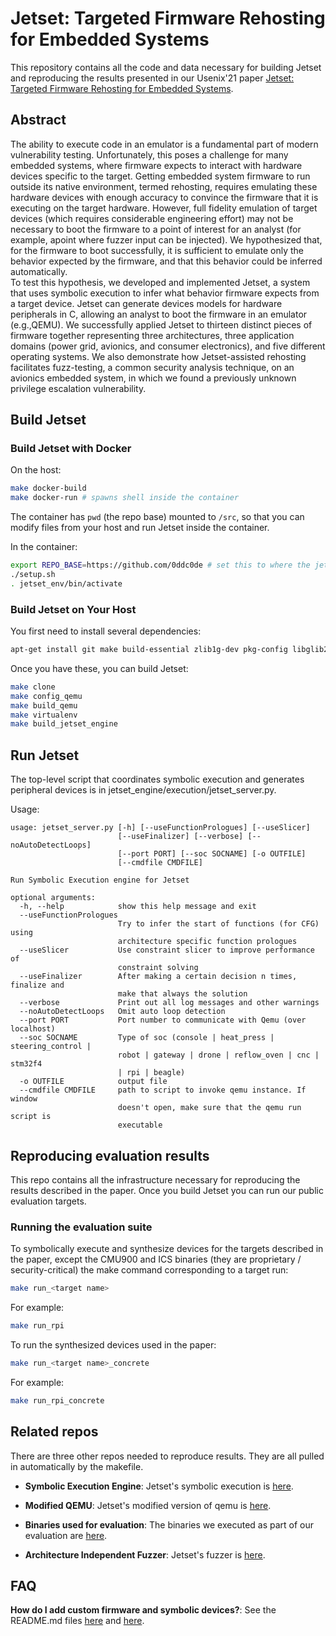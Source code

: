 # Jetset: Targeted Firmware Rehosting for Embedded Systems

This repository contains all the code and data necessary for building Jetset and reproducing the results presented in our Usenix'21 paper [Jetset: Targeted Firmware Rehosting for Embedded Systems](https://www.usenix.org/system/files/sec21-johnson.pdf).  
  
## Abstract  
The ability to execute code in an emulator is a fundamental part of modern vulnerability testing. 
Unfortunately, this poses a challenge for many embedded systems, where firmware expects to interact with hardware devices specific to the target.
Getting embedded system firmware to run outside its native environment, termed rehosting, requires emulating these hardware devices with enough accuracy to convince the firmware that it is executing on the target hardware.
However, full fidelity emulation of target devices (which requires considerable engineering effort) may not be necessary to boot the firmware to a point of interest for an analyst (for example, apoint where fuzzer input can be injected). 
We hypothesized that, for the firmware to boot successfully, it is sufficient to emulate only the behavior expected by the firmware, and that this behavior could be inferred automatically.  
To test this hypothesis, we developed and implemented Jetset, a system that uses symbolic execution to infer what behavior firmware expects from a target device.  Jetset can generate devices models for hardware peripherals in C, allowing an analyst to boot the firmware in an emulator (e.g.,QEMU). 
We successfully applied Jetset to thirteen distinct pieces of firmware together representing three architectures, three application domains (power grid,  avionics, and consumer electronics), and five different operating systems. 
We also demonstrate how Jetset-assisted rehosting facilitates fuzz-testing, a common security analysis technique, on an avionics embedded system, in which we found a previously unknown privilege escalation vulnerability.

## Build Jetset

### Build Jetset with Docker

On the host:
```bash
make docker-build
make docker-run # spawns shell inside the container
```

The container has `pwd` (the repo base) mounted to `/src`, so that you can
modify files from your host and run Jetset inside the container.

In the container:
```bash
export REPO_BASE=https://github.com/0ddc0de # set this to where the jetset_* repos are
./setup.sh
. jetset_env/bin/activate
```

### Build Jetset on Your Host

You first need to install several dependencies:

```bash
apt-get install git make build-essential zlib1g-dev pkg-config libglib2.0-dev binutils-dev libboost-all-dev autoconf libtool libssl-dev libpixman-1-dev virtualenv xterm
```

Once you have these, you can build Jetset:

```bash
make clone
make config_qemu
make build_qemu
make virtualenv
make build_jetset_engine
```

## Run Jetset

The top-level script that coordinates symbolic execution and generates peripheral devices is in jetset_engine/execution/jetset_server.py.

Usage:  

```
usage: jetset_server.py [-h] [--useFunctionPrologues] [--useSlicer]
                        [--useFinalizer] [--verbose] [--noAutoDetectLoops]
                        [--port PORT] [--soc SOCNAME] [-o OUTFILE]
                        [--cmdfile CMDFILE]

Run Symbolic Execution engine for Jetset

optional arguments:
  -h, --help            show this help message and exit
  --useFunctionPrologues
                        Try to infer the start of functions (for CFG) using
                        architecture specific function prologues
  --useSlicer           Use constraint slicer to improve performance of
                        constraint solving
  --useFinalizer        After making a certain decision n times, finalize and
                        make that always the solution
  --verbose             Print out all log messages and other warnings
  --noAutoDetectLoops   Omit auto loop detection
  --port PORT           Port number to communicate with Qemu (over localhost)
  --soc SOCNAME         Type of soc (console | heat_press | steering_control |
                        robot | gateway | drone | reflow_oven | cnc | stm32f4
                        | rpi | beagle)
  -o OUTFILE            output file
  --cmdfile CMDFILE     path to script to invoke qemu instance. If window
                        doesn't open, make sure that the qemu run script is
                        executable
```

## Reproducing evaluation results

This repo contains all the infrastructure necessary for reproducing the results described in the paper. Once you build Jetset you can run our public evaluation targets.

### Running the evaluation suite

To symbolically execute and synthesize devices for the targets described in the paper, except the CMU900 and ICS binaries (they are proprietary / security-critical) the make command corresponding to a target run:

```bash
make run_<target name>
```

For example:  
```bash
make run_rpi
```

To run the synthesized devices used in the paper:

```bash
make run_<target name>_concrete
```

For example:  

```bash
make run_rpi_concrete
```


## Related repos

  There are three other repos needed to reproduce results. They are all pulled in automatically by the makefile.  

- **Symbolic Execution Engine**: Jetset's symbolic execution is [here](https://github.com/aerosec/jetset_engine.git).

- **Modified QEMU**: Jetset's modified version of qemu is [here](https://github.com/aerosec/jetset_qemu.git).

- **Binaries used for evaluation**: The binaries we executed as part of our evaluation are [here](https://github.com/aerosec/jetset_public_data.git).

- **Architecture Independent Fuzzer**: Jetset's fuzzer is [here](https://github.com/aerosec/jetset_fuzzer.git).

## FAQ

**How do I add custom firmware and symbolic devices?**: See the README.md files [here](https://github.com/aerosec/jetset_engine.git) and [here](https://github.com/aerosec/jetset_qemu.git).
